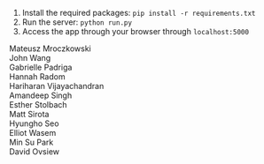 1. Install the required packages: `pip install -r requirements.txt`  
2. Run the server: `python run.py`
3. Access the app through your browser through `localhost:5000`  

Mateusz Mroczkowski  
John Wang  
Gabrielle Padriga  
Hannah Radom  
Hariharan Vijayachandran  
Amandeep Singh  
Esther Stolbach  
Matt Sirota  
Hyungho Seo  
Elliot Wasem  
Min Su Park  
David Ovsiew  